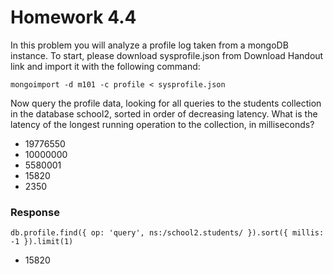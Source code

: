 # Homework 4.4

In this problem you will analyze a profile log taken from a mongoDB instance. To start, please download sysprofile.json from Download Handout link and import it with the following command:

````
mongoimport -d m101 -c profile < sysprofile.json
````

Now query the profile data, looking for all queries to the students collection in the database school2, sorted in order of decreasing latency. What is the latency of the longest running operation to the collection, in milliseconds?

* 19776550
* 10000000
* 5580001
* 15820
* 2350

### Response

`db.profile.find({ op: 'query', ns:/school2.students/ }).sort({ millis: -1 }).limit(1)`

* 15820
